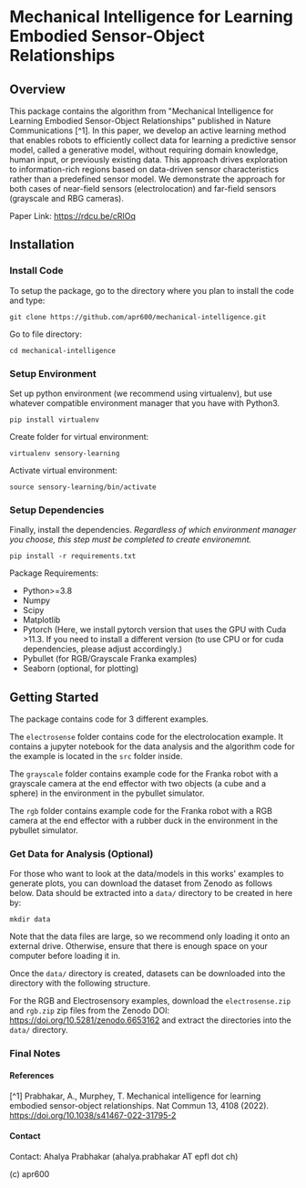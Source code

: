 # Mechanical Intelligence for Learning Embodied Sensor-Object Relationships

## Overview

This package contains the algorithm from "Mechanical Intelligence for Learning Embodied Sensor-Object Relationships" published in Nature Communications [^1]. In this paper, we develop an active learning method that enables robots to efficiently collect data for learning a predictive sensor model, called a generative model, without requiring domain knowledge, human input, or previously existing data. This approach drives exploration to information-rich regions based on data-driven sensor characteristics rather than a predefined sensor model. We demonstrate the approach for both cases of near-field sensors (electrolocation) and far-field sensors (grayscale and RBG cameras).

Paper Link: https://rdcu.be/cRIOq

## Installation

### Install Code

To setup the package, go to the directory where you plan to install the code and type:

    git clone https://github.com/apr600/mechanical-intelligence.git

Go to file directory:

    cd mechanical-intelligence

### Setup Environment

Set up python environment (we recommend using virtualenv), but use whatever compatible environment manager that you have with Python3.

    pip install virtualenv

Create folder for virtual environment:

    virtualenv sensory-learning

Activate virtual environment:

    source sensory-learning/bin/activate
### Setup Dependencies

Finally, install the dependencies. *Regardless of which environment manager you choose, this step must be completed to create environemnt.*

    pip install -r requirements.txt

Package Requirements:
- Python>=3.8
- Numpy
- Scipy
- Matplotlib
- Pytorch (Here, we install pytorch version that uses the GPU with Cuda >11.3. If you need to install a different version (to use CPU or for cuda dependencies, please adjust accordingly.)
- Pybullet (for RGB/Grayscale Franka examples)
- Seaborn (optional, for plotting)


## Getting Started

The package contains code for 3 different examples.

The `electrosense` folder contains code for the electrolocation example. It contains a jupyter notebook for the data analysis and the algorithm code for the example is located in the `src` folder inside.

The `grayscale` folder contains example code for the Franka robot with a grayscale camera at the end effector with two objects (a cube and a sphere) in the environment in the pybullet simulator.

The `rgb` folder contains example code for the Franka robot with a RGB camera at the end effector with a rubber duck in the environment in the pybullet simulator.

### Get Data for Analysis (Optional)
For those who want to look at the data/models in this works' examples to generate plots, you can download the dataset from Zenodo as follows below. Data should be extracted into a `data/` directory to be created in here by: 

    mkdir data
    
Note that the data files are large, so we recommend only loading it onto an external drive. Otherwise, ensure that there is enough space on your computer before loading it in.

Once the `data/` directory is created, datasets can be downloaded into the directory with the following structure. 

For the RGB and Electrosensory examples, download the `electrosense.zip` and `rgb.zip` zip files from the Zenodo DOI: <https://doi.org/10.5281/zenodo.6653162>  and extract the directories into the `data/` directory. 



### Final Notes

#### References

[^1] Prabhakar, A., Murphey, T. Mechanical intelligence for learning embodied sensor-object relationships. Nat Commun 13, 4108 (2022). https://doi.org/10.1038/s41467-022-31795-2

#### Contact

Contact: Ahalya Prabhakar (ahalya.prabhakar AT epfl dot ch)

(c) apr600
